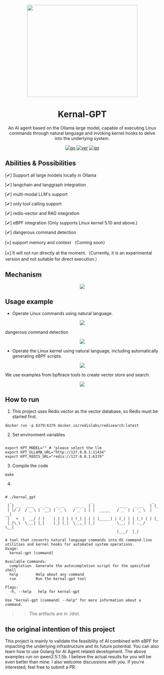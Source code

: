 <div align="center">

<p align="center">
<img src="https://cdn.jsdelivr.net/gh/boylegu/kernal-gpt/assets/kernal_gpt.png" width="360" height="300">
</p>

<h1 style="border-bottom: none">
    <b>Kernal-GPT</b><br />
</h1>

<p>
An AI agent based on the Ollama large model, capable of executing Linux commands through natural language and invoking kernel hooks to delve into the underlying system.
</p>

[![go](https://img.shields.io/badge/Go-1.24+-66C9D6)]()
[![ver](https://img.shields.io/badge/version-0.3.0.dev-E940AF)]()
[![go](https://img.shields.io/badge/license-MIT-E940AF)]()
</div>

## Abilities & Possibilities

[✔] Support all large models locally in Ollama

[✔] langchain and langgraph integration

[✔] multi-modal LLM's support 

[✔] only tool calling support

[✔] redis-vector and RAG integration

[✔] eBPF integration (Only supports Linux kernel 5.10 and above.)

[✔] dangerous command detection

[×] support memory and context （Coming soon）

[×] It will not run directly at the moment.（Currently, it is an experimental version and not suitable for direct execution.）

## Mechanism

<p align="center">
<img src="https://cdn.jsdelivr.net/gh/boylegu/kernal-gpt/assets/black.png">
</p>

## Usage example

- Operate Linux commands using natural language.

<p align="center">
<img src="https://cdn.jsdelivr.net/gh/boylegu/kernal-gpt/assets/oscmd_en_eg01.gif">
</p>

dangerous command detection

<p align="center">
<img src="https://cdn.jsdelivr.net/gh/boylegu/kernal-gpt/assets/oscmd_en_eg02.gif">
</p>

- Operate the Linux kernel using natural language, including automatically generating eBPF scripts.

<p align="center">
<img src="https://cdn.jsdelivr.net/gh/boylegu/kernal-gpt/assets/bpf_en_eg01.gif">
</p>

We use examples from bpftrace tools to create vector store and search.


<p align="center">
<img src="https://cdn.jsdelivr.net/gh/boylegu/kernal-gpt/assets/bpf_en_eg02.gif">
</p>

## How to run

1. This project uses Redis vector as the vector database, so Redis must be started first.

```
docker run -p 6379:6379 docker.io/redislabs/redisearch:latest 
```

2. Set environment variables

```shell

export KPT_MODEL="" # "please select the llm
export KPT_OLLAMA_URL="http://127.0.0.1:11434"
export KPT_REDIS_URL="redis://127.0.0.1:6379"
```


3. Compile the code

```
make
```

4.

```shell

# ./kernal_gpt
  _                                    _                           _
 | | __   ___   _ __   _ __     __ _  | |           __ _   _ __   | |_
 | |/ /  / _ \ | '__| | '_ \   / _` | | |  _____   / _` | | '_ \  | __|
 |   <  |  __/ | |    | | | | | (_| | | | |_____| | (_| | | |_) | | |_
 |_|\_\  \___| |_|    |_| |_|  \__,_| |_|          \__, | | .__/   \__|
                                                   |___/  |_|

A tool that converts natural language commands into OS command-line utilities and kernel hooks for automated system operations.
Usage:
  kernal-gpt [command]

Available Commands:
  completion  Generate the autocompletion script for the specified shell
  help        Help about any command
  run         Run the kernal-gpt tool

Flags:
  -h, --help   help for kernal-gpt

Use "kernal-gpt [command] --help" for more information about a command.

```

>> The artifacts are in ./dist.

## the original intention of this project

This project is mainly to validate the feasibility of AI combined with eBPF for impacting the underlying infrastructure and its future potential. You can also learn how to use Golang for AI Agent related development. The above examples run on qwen2.5:1.5b. I believe the actual results for you will be even better than mine. I also welcome discussions with you. If you're interested, feel free to submit a PR.